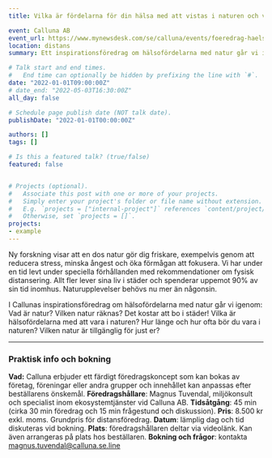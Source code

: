 ```yaml
---
title: Vilka är fördelarna för din hälsa med att vistas i naturen och vilken natur räknas?

event: Calluna AB
event_url: https://www.mynewsdesk.com/se/calluna/events/foeredrag-haelsofoerdelar-med-natur-98100
location: distans
summary: Ett inspirationsföredrag om hälsofördelarna med natur går vi igenom. Vad är natur? Vilken natur räknas? Det kostar att bo i städer! Vilka är hälsofördelarna med att vara i naturen? Hur länge och hur ofta bör du vara i naturen? Vilken natur är tillgänglig för just er? 

# Talk start and end times.
#   End time can optionally be hidden by prefixing the line with `#`.
date: "2022-01-01T09:00:00Z"
# date_end: "2022-05-03T16:30:00Z"
all_day: false

# Schedule page publish date (NOT talk date).
publishDate: "2022-01-01T00:00:00Z"

authors: []
tags: []

# Is this a featured talk? (true/false)
featured: false


# Projects (optional).
#   Associate this post with one or more of your projects.
#   Simply enter your project's folder or file name without extension.
#   E.g. `projects = ["internal-project"]` references `content/project/deep-learning/index.md`.
#   Otherwise, set `projects = []`.
projects:
- example
---
```


Ny forskning visar att en dos natur gör dig friskare, exempelvis genom att reducera stress, minska ångest och öka förmågan att fokusera. Vi har under en tid levt under speciella förhållanden med rekommendationer om fysisk distansering. Allt fler lever sina liv i städer och spenderar uppemot 90% av sin tid inomhus. Naturupplevelser behövs nu mer än någonsin. 

I Callunas inspirationsföredrag om hälsofördelarna med natur går vi igenom: Vad är natur? Vilken natur räknas? Det kostar att bo i städer! Vilka är hälsofördelarna med att vara i naturen? Hur länge och hur ofta bör du vara i naturen? Vilken natur är tillgänglig för just er? 

------

### Praktisk info och bokning
**Vad:** Calluna erbjuder ett färdigt föredragskoncept som kan bokas av företag, föreningar eller andra grupper och innehållet kan anpassas efter beställarens önskemål.
**Föredragshållare**: Magnus Tuvendal, miljökonsult och specialist inom ekosystemtjänster vid Calluna AB.
**Tidsåtgång**: 45 min (cirka 30 min föredrag och 15 min frågestund och diskussion).
**Pris**: 8.500 kr exkl. moms. Grundpris för distansföredrag.
**Datum**: lämplig dag och tid diskuteras vid bokning.
**Plats**: föredragshållaren deltar via videolänk. Kan även arrangeras på plats hos beställaren.
**Bokning och frågor**: kontakta magnus.tuvendal@calluna.se.line
